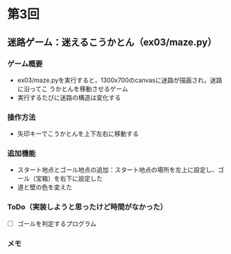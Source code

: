 # 第3回
## 迷路ゲーム：迷えるこうかとん（ex03/maze.py）
### ゲーム概要
- ex03/maze.pyを実行すると，1300x700のcanvasに迷路が描画され，迷路に沿ってこ
うかとんを移動させるゲーム
- 実行するたびに迷路の構造は変化する
### 操作方法
- 矢印キーでこうかとんを上下左右に移動する
### 追加機能
- スタート地点とゴール地点の追加：スタート地点の場所を左上に設定し、ゴール（宝箱）を右下に設定した
- 道と壁の色を変えた
### ToDo（実装しようと思ったけど時間がなかった）
- [ ] ゴールを判定するプログラム
### メモ